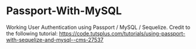 # Passport-With-MySQL

Working User Authentication using Passport / MySQL / Sequelize.  Credit to the following tutorial: https://code.tutsplus.com/tutorials/using-passport-with-sequelize-and-mysql--cms-27537